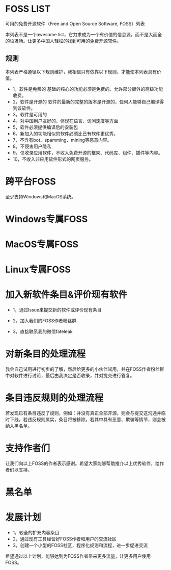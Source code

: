# FOSS LIST
可用的免费开源软件（Free and Open Source Software, FOSS）列表

本列表不是一个awesome list，它力求成为一个有价值的信息源，而不是大而全的垃圾场。让更多中国人轻松的找到可用的免费开源软件。

## 规则
本列表严格遵循以下规则维护，我相信只有依靠以下规则，才能使本列表具有价值。

- 1，软件是免费的
基础的核心的功能必须是免费的，允许部分额外的高级功能收费。
- 2，软件是开源的
软件的最新的完整的版本是开源的，任何人能够自己编译得到该软件。
- 3，软件是可用的
- 4，对中国用户友好的，体现在语言、访问速度等方面
- 5，软件必须提供编译后的安装包
- 6，新加入的功能相似的软件必须比已有软件更优秀。
- 7，不含有bot、spamming、mining等恶意内容。
- 8，不侵害用户隐私
- 9，仅收录应用软件，不收入免费开源的框架、代码库、组件、插件等内容。
- 10，不收入非应用软件形式的网页服务。

# 跨平台FOSS
至少支持Windows和MacOS系统。

# Windows专属FOSS

# MacOS专属FOSS

# Linux专属FOSS

# 加入新软件条目&评价现有软件
- 1，通过Issue来提交新的软件或评价现有条目

- 2，加入我们的FOSS作者粉丝群

- 3，直接联系我的微信fateleak

# 对新条目的处理流程
我会自己试用进行初步的了解，然后给更多的小伙伴试用，并在FOSS作者粉丝群中对软件进行讨论，最后由我决定是否收录，并对提交进行答复。

# 条目违反规则的处理流程
若发现已有条目违反了规则，例如：并没有真正全部开源，则会与提交这沟通并临时下线。若违反规则属实，条目将被移除。若其中具有恶意、欺骗等情节，则会被纳入黑名单。

# 支持作者们
让我们向以上FOSS的作者表示感谢。希望大家能够帮助推介以上优秀软件，给作者们以支持。

# 黑名单

# 发展计划
- 1，较全的扩充内容条目
- 2，通过现有工具经营好FOSS作者和用户的交流社区
- 3，创建一个小型的FOSS社区，程序化规则和流程，进一步促进交流

希望通过以上计划，能够达到为FOSS作者带来更多流量，让更多用户使用FOSS。



